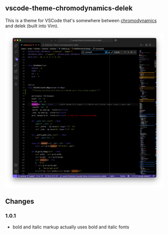 ## vscode-theme-chromodynamics-delek

This is a theme for VSCode that's somewhere between [chromodynamics](https://github.com/MagicStack/Chromodynamics) and delek (built into Vim).

![Color Theme Preview](https://raw.githubusercontent.com/ambv/vscode-theme-chromodynamics-delek/master/images/preview.png)

## Changes

### 1.0.1

* bold and italic markup actually uses bold and italic fonts